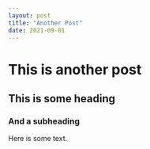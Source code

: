```yaml
--- 
layout: post 
title: "Another Post" 
date: 2021-09-01 
--- 
```

 
# This is another post
## This is some heading
### And a subheading

Here is some text.